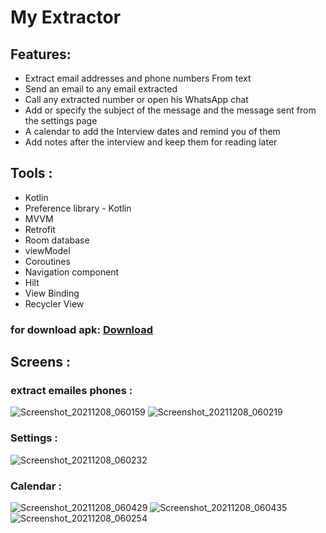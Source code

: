 # My Extractor

## Features:
* Extract email addresses and phone numbers From text
* Send an email to any email extracted
* Call any extracted number or open his WhatsApp chat
* Add or specify the subject of the message and the message sent from the settings page
* A calendar to add the Interview dates and remind you of them
* Add notes after the interview and keep them for reading later
## Tools :       
* Kotlin
* Preference library - Kotlin
* MVVM
* Retrofit
* Room database
* viewModel  
* Coroutines
* Navigation component 
* Hilt
* View Binding
* Recycler View 
### for download apk: [Download](https://drive.google.com/file/d/11PMmFFv1dkL9_AVCVG9lKrugj4RoiKK3/view?usp=sharing)
## Screens : 
### extract emailes phones :
![Screenshot_20211208_060159](https://user-images.githubusercontent.com/53372814/145146762-1c4e0d90-d243-4588-9eb3-b2c89c619909.png)
![Screenshot_20211208_060219](https://user-images.githubusercontent.com/53372814/145146765-0e0220c8-58f2-48a0-b8da-64623fe02c2c.png)

 ### Settings :
![Screenshot_20211208_060232](https://user-images.githubusercontent.com/53372814/145146844-5f85ac7e-f5c2-4578-b12d-68a2f2f65f2c.png)
### Calendar :
![Screenshot_20211208_060429](https://user-images.githubusercontent.com/53372814/145146910-71902e40-c290-4c0f-a041-e2da36b52e5d.png)
![Screenshot_20211208_060435](https://user-images.githubusercontent.com/53372814/145146911-713e5dd3-1ba8-4c39-8877-5629bedb1e39.png)
![Screenshot_20211208_060254](https://user-images.githubusercontent.com/53372814/145146912-c36c4adf-1fe7-4eac-8077-d7d06bfbef7c.png)


